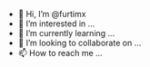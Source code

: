 - 👋 Hi, I’m @furtimx
- 👀 I’m interested in ...
- 🌱 I’m currently learning ...
- 💞️ I’m looking to collaborate on ...
- 📫 How to reach me ...

<!---
furtimx/furtimx is a ✨ special ✨ repository because its `README.md` (this file) appears on your GitHub profile.
You can click the Preview link to take a look at your changes.
--->
